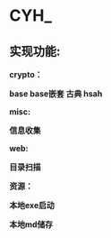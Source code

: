 # CYH_
## 实现功能:

**crypto：**

**base base嵌套 古典 hsah**

**misc:**

**信息收集**

**web:**

**目录扫描**

**资源：**

**本地exe启动**

**本地md储存**